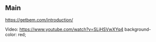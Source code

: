 ## Main ##
https://getbem.com/introduction/

Video: https://www.youtube.com/watch?v=SLjHSVwXYq4        background-color: red;